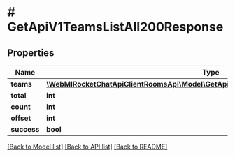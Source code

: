 # # GetApiV1TeamsListAll200Response

## Properties

Name | Type | Description | Notes
------------ | ------------- | ------------- | -------------
**teams** | [**\WebMIRocketChatApiClientRoomsApi\Model\GetApiV1TeamsListAll200ResponseTeamsInner[]**](GetApiV1TeamsListAll200ResponseTeamsInner.md) |  | [optional]
**total** | **int** |  | [optional]
**count** | **int** |  | [optional]
**offset** | **int** |  | [optional]
**success** | **bool** |  | [optional]

[[Back to Model list]](../../README.md#models) [[Back to API list]](../../README.md#endpoints) [[Back to README]](../../README.md)
